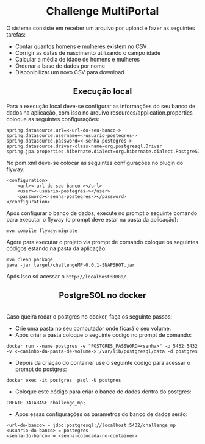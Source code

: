 <h1 align="center">Challenge MultiPortal</h1>

O sistema consiste em receber um arquivo por upload e fazer as seguintes tarefas:
- Contar quantos homens e mulheres existem no CSV
- Corrigir as datas de nascimento utilizando o campo idade
- Calcular a média de idade de homens e mulheres
- Ordenar a base de dados por nome
- Disponibilizar um novo CSV para download

<h2 align="center">Execução local</h2>

Para a execução local deve-se configurar as informações do seu banco de dados na aplicação, com isso no arquivo resources/application.properties coloque as seguintes configurações:
```
spring.datasource.url=<-url-do-seu-banco->
spring.datasource.username=<-usuario-postegres->
spring.datasource.password=<-senha-postegres->
spring.datasource.driver-class-name=org.postgresql.Driver
spring.jpa.properties.hibernate.dialect=org.hibernate.dialect.PostgreSQL94Dialect
```

No pom.xml deve-se colocar as seguintes configurações no plugin do flyway:
```
<configuration>
    <url><-url-do-seu-banco-></url>
    <user><-usuario-postegres-></user>
    <password><-senha-postegres-></password>
</configuration>
```

Após configurar o banco de dados, execute no prompt o seguinte comando para executar o flyway (o prompt deve estar na pasta da aplicação):
```
mvn compile flyway:migrate
```
Agora para executar o projeto via prompt de comando coloque os seguintes códigos estando na pasta da aplicação:
```
mvn clean package
java -jar target/challengeMP-0.0.1-SNAPSHOT.jar
```
Após isso só acessar o ```http://localhost:8080/```

<h2 align="center">PostgreSQL no docker</h2>
<br>
Caso queira rodar o postgres no docker, faça os seguinte passos:

- Crie uma pasta no seu computador onde ficará o seu volume. <br>
- Após criar a pasta coloque o seguinte codigo no prompt de comando:
```
docker run --name postgres -e "POSTGRES_PASSWORD=<senha>" -p 5432:5432 -v <-caminho-da-pasta-de-volume->:/var/lib/postgresql/data -d postgres
```
- Depois da criação do container use o seguinte codigo para acessar o prompt do postgres:
```
docker exec -it postgres  psql -U postgres
```
- Coloque este código para criar o banco de dados dentro do postgres:
```
CREATE DATABASE challenge_mp;
```
- Após essas configurações os parametros do banco de dados serão:
```
<url-do-banco> = jdbc:postgresql://localhost:5432/challenge_mp
<usuario-do-banco> = postegres
<senha-do-banco> = <senha-colocada-no-container>
```